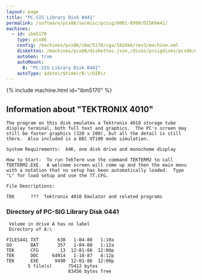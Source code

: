 ```yaml
---
layout: page
title: "PC-SIG Library Disk #441"
permalink: /software/pcx86/sw/misc/pcsig/0001-0999/DISK0441/
machines:
  - id: ibm5170
    type: pcx86
    config: /machines/pcx86/ibm/5170/cga/1024kb/rev3/machine.xml
    diskettes: /machines/pcx86/diskettes.json,/disks/pcsigdisks/pcx86/diskettes.json
    autoGen: true
    autoMount:
      B: "PC-SIG Library Disk 0441"
    autoType: $date\r$time\rB:\rDIR\r
---
```


{% include machine.html id="ibm5170" %}

## Information about "TEKTRONIX 4010"

    The program on this disk emulates a Tektronix 4010 storage tube
    display terminal, both full text and graphics.  The PC's screen may
    still be faster graphics (320 x 200), but all the detail is still
    there.  Also included is a DEC VT100 mode simulation.
    
    System Requirements:  64K, one disk drive and monochome display
    
    How to Start:  To run TekTerm use the command TEKTERM2 to call
    TEKTERM2.EXE.  A welcome screen will come up and then the main menu
    with a notation that no setup has been automatically loaded.  Type
    "L" for load setup and use the TT.CFG.
    
    File Descriptions:
    
    TEK      ???  Tektronix 4010 Emulator and related programs

### Directory of PC-SIG Library Disk 0441

     Volume in drive A has no label
     Directory of A:\

    FILES441 TXT       638   1-04-80   1:10a
    GO       BAT       357   1-04-80   1:12a
    TEK      CFG        13  12-01-86  12:00p
    TEK      DOC     64914   1-18-87   4:12p
    TEK      EXE      9490  12-01-86  12:00p
            5 file(s)      75412 bytes
                           83456 bytes free
